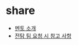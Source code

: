 # share

- [멘토 소개](https://github.com/teo-jang/share/blob/main/2025_about_me)
- [전탐 팀 요청 시 참고 사항](https://github.com/teo-jang/share/blob/main/2025_request_mentoring.md)
